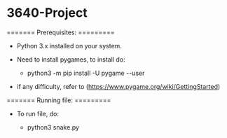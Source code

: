 # 3640-Project

======= Prerequisites: =========

- Python 3.x installed on your system.

- Need to install pygames, to install do:

  - python3 -m pip install -U pygame --user

- if any difficulty, refer to (https://www.pygame.org/wiki/GettingStarted)


======= Running file: =========

- To run file, do:

  - python3 snake.py
